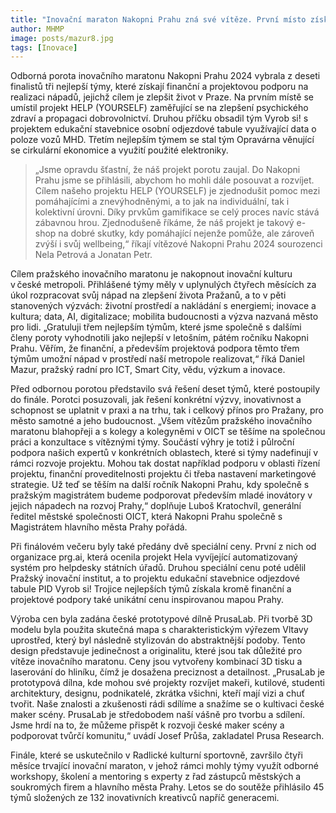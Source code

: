 ```yaml
---
title: "Inovační maraton Nakopni Prahu zná své vítěze. První místo získal e-shop na dobré skutky HELP (YOURSELF)"
author: MHMP
image: posts/mazur8.jpg
tags: [Inovace]
---
```

 
Odborná porota inovačního maratonu Nakopni Prahu 2024 vybrala z deseti finalistů tři nejlepší týmy, které získají finanční a projektovou podporu na realizaci nápadů, jejichž cílem je zlepšit život v Praze. Na prvním místě se umístil projekt HELP (YOURSELF) zaměřující se na zlepšení psychického zdraví a propagaci dobrovolnictví. Druhou příčku obsadil tým Vyrob si! s projektem edukační stavebnice osobní odjezdové tabule využívající data o poloze vozů MHD. Třetím nejlepším týmem se stal tým Opravárna věnující se cirkulární ekonomice a využití použité elektroniky.

> „Jsme opravdu šťastní, že náš projekt porotu zaujal. Do Nakopni Prahu jsme se přihlásili, abychom ho mohli dále posouvat a rozvíjet. Cílem našeho projektu HELP (YOURSELF) je zjednodušit pomoc mezi pomáhajícími a znevýhodněnými, a to jak na individuální, tak i kolektivní úrovni. Díky prvkům gamifikace se celý proces navíc stává zábavnou hrou. Zjednodušeně říkáme, že náš projekt je takový e-shop na dobré skutky, kdy pomáhající nejenže pomůže, ale zároveň zvýší i svůj wellbeing,“ říkají vítězové Nakopni Prahu 2024 sourozenci Nela Petrová a Jonatan Petr.

Cílem pražského inovačního maratonu je nakopnout inovační kulturu v české metropoli. Přihlášené týmy měly v uplynulých čtyřech měsících za úkol rozpracovat svůj nápad na zlepšení života Pražanů, a to v pěti stanovených výzvách: životní prostředí a nakládání s energiemi; inovace a kultura; data, AI, digitalizace; mobilita budoucnosti a výzva nazvaná město pro lidi. „Gratuluji třem nejlepším týmům, které jsme společně s dalšími členy poroty vyhodnotili jako nejlepší v letošním, pátém ročníku Nakopni Prahu.  Věřím, že finanční, a především projektová podpora těmto třem týmům umožní nápad v prostředí naší metropole realizovat,“ říká Daniel Mazur, pražský radní pro ICT, Smart City, vědu, výzkum a inovace.

Před odbornou porotou představilo svá řešení deset týmů, které postoupily do finále. Porotci posuzovali, jak řešení konkrétní výzvy, inovativnost a schopnost se uplatnit v praxi a na trhu, tak i celkový přínos pro Pražany, pro město samotné a jeho budoucnost. „Všem vítězům pražského inovačního maratonu blahopřeji a s kolegy a kolegyněmi v OICT se těšíme na společnou práci a konzultace s vítěznými týmy. Součástí výhry je totiž i půlroční podpora našich expertů v konkrétních oblastech, které si týmy nadefinují v rámci rozvoje projektu. Mohou tak dostat například podporu v oblasti řízení projektu, finanční proveditelnosti projektu či třeba nastavení marketingové strategie. Už teď se těším na další ročník Nakopni Prahu, kdy společně s pražským magistrátem budeme podporovat především mladé inovátory v jejich nápadech na rozvoj Prahy,“ doplňuje Luboš Kratochvíl, generální ředitel městské společnosti OICT, která Nakopni Prahu společně s Magistrátem hlavního města Prahy pořádá.

Při finálovém večeru byly také předány dvě speciální ceny. První z nich od organizace prg.ai, která ocenila projekt Hela vyvíjející automatizovaný systém pro helpdesky státních úřadů. Druhou speciální cenu poté udělil Pražský inovační institut, a to projektu edukační stavebnice odjezdové tabule PID Vyrob si! Trojice nejlepších týmů získala kromě finanční a projektové podpory také unikátní cenu inspirovanou mapou Prahy.

Výroba cen byla zadána české prototypové dílně PrusaLab. Při tvorbě 3D modelu byla použita skutečná mapa s charakteristickým výřezem Vltavy uprostřed, který byl následně stylizován do abstraktnější podoby. Tento design představuje jedinečnost a originalitu, které jsou tak důležité pro vítěze inovačního maratonu. Ceny jsou vytvořeny kombinací 3D tisku a laserování do hliníku, čímž je dosažena preciznost a detailnost. „PrusaLab je prototypová dílna, kde mohou své projekty rozvíjet makeři, kutilové, studenti architektury, designu, podnikatelé, zkrátka všichni, kteří mají vizi a chuť tvořit. Naše znalosti a zkušenosti rádi sdílíme a snažíme se o kultivaci české maker scény. PrusaLab je středobodem naší vášně pro tvorbu a sdílení. Jsme hrdí na to, že můžeme přispět k rozvoji české maker scény a podporovat tvůrčí komunitu,“ uvádí Josef Průša, zakladatel Prusa Research.

Finále, které se uskutečnilo v Radlické kulturní sportovně, završilo čtyři měsíce trvající inovační maraton, v jehož rámci mohly týmy využít odborné workshopy, školení a mentoring s experty z řad zástupců městských a soukromých firem a hlavního města Prahy. Letos se do soutěže přihlásilo 45 týmů složených ze 132 inovativních kreativců napříč generacemi.
